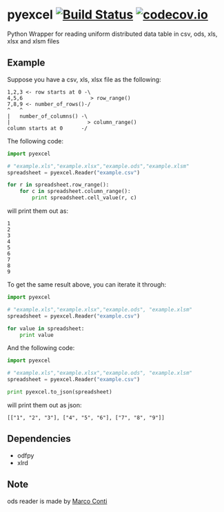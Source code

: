 # pyexcel [![Build Status](https://api.travis-ci.org/chfw/pyexcel.png)](http://travis-ci.org/chfw/pyexcel) [![codecov.io](https://codecov.io/github/chfw/pyexcel/coverage.png)](https://codecov.io/github/chfw/pyexcel)

Python Wrapper for reading uniform distributed data table in csv, ods, xls, xlsx and xlsm files


## Example

Suppose you have a csv, xls, xlsx file as the following:

```
1,2,3 <- row starts at 0 -\
4,5,6                      > row_range()
7,8,9 <- number_of_rows()-/
^   ^
|   number_of_columns() -\
|                         > column_range()
column starts at 0      -/
```

The following code:

```python
import pyexcel

# "example.xls","example.xlsx","example.ods","example.xlsm"
spreadsheet = pyexcel.Reader("example.csv") 

for r in spreadsheet.row_range():
    for c in spreadsheet.column_range():
        print spreadsheet.cell_value(r, c)
```

will print them out as:

```
1
2
3
4
5
6
7
8
9
```

To get the same result above, you can iterate it through:

```python
import pyexcel

# "example.xls","example.xlsx","example.ods", "example.xlsm"
spreadsheet = pyexcel.Reader("example.csv") 

for value in spreadsheet:
    print value
```

And the following code:

```python
import pyexcel

# "example.xls","example.xlsx","example.ods", "example.xlsm"
spreadsheet = pyexcel.Reader("example.csv") 

print pyexcel.to_json(spreadsheet)
```

will print them out as json:

```
[["1", "2", "3"], ["4", "5", "6"], ["7", "8", "9"]]
```

## Dependencies

* odfpy
* xlrd


## Note

ods reader is made by [Marco Conti](https://github.com/marcoconti83/read-ods-with-odfpy)